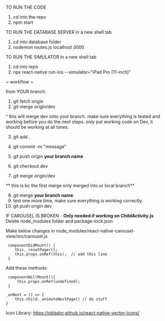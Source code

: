TO RUN THE CODE
1. cd into the repo
2. npm start 

TO RUN THE DATABASE SERVER
in a new shell tab
1. cd into database folder
2. nodemon routes.js localhost 3000

TO RUN THE SIMULATOR
in a new shell tab
1. cd into repo
2. npx react-native run-ios --simulator="iPad Pro (11-inch)"


~ workflow ~

from YOUR branch:
1. git fetch origin
2. git merge origin/dev

^ this will merge dev onto your branch.
make sure everything is tested and working before you do the next steps. 
only put working code on Dev, it should be working at all times.

3. git add .
4. git commit -m "message"
5. git push origin **your branch name**

6. git checkout dev
7. git merge origin/dev

** this is bc the first merge only merged into ur local branch**

8. git merge **your branch name**
9. test one more time, make sure everything is working correctly.
10. git push origin dev


IF CAROUSEL IS BROKEN - **Only needed if working on ChildActivity.js**
Delete node_modules folder and package-lock.json

Make below changes in node_modules/react-native-carousel-view/src/carousel.js

     componentDidMount() {
        this._resetPager();
        this.props.onRef(this);  // add this line
     }

Add these methods:

     componentWillMount(){
         this.props.onRef(undefined);
     }
     
    _onNext = () => {
        this.child._animateNextPage() // do stuff
    }


Icon Library: https://oblador.github.io/react-native-vector-icons/
